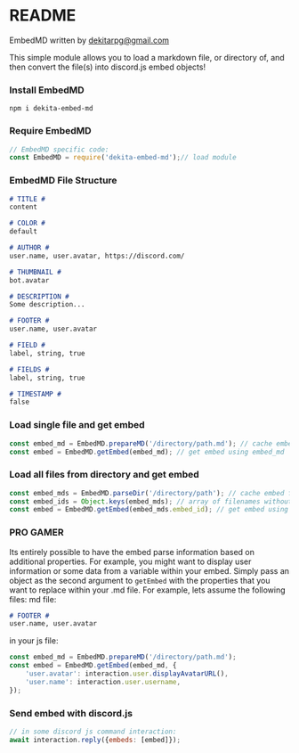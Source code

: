# README #
EmbedMD written by dekitarpg@gmail.com

This simple module allows you to load a markdown file, or directory of, and then convert the file(s) into discord.js embed objects!

### Install EmbedMD ###
```
npm i dekita-embed-md
```

### Require EmbedMD ###
```js
// EmbedMD specific code:
const EmbedMD = require('dekita-embed-md');// load module
```

### EmbedMD File Structure ###
```md
# TITLE #
content 

# COLOR #
default

# AUTHOR #
user.name, user.avatar, https://discord.com/

# THUMBNAIL #
bot.avatar

# DESCRIPTION #
Some description...

# FOOTER #
user.name, user.avatar

# FIELD #
label, string, true

# FIELDS #
label, string, true

# TIMESTAMP #
false
```

### Load single file and get embed ###
```js
const embed_md = EmbedMD.prepareMD('/directory/path.md'); // cache embed files from path
const embed = EmbedMD.getEmbed(embed_md); // get embed using embed_md
```

### Load all files from directory and get embed ###
```js
const embed_mds = EmbedMD.parseDir('/directory/path'); // cache embed files from path
const embed_ids = Object.keys(embed_mds); // array of filenames without.md and route
const embed = EmbedMD.getEmbed(embed_mds.embed_id); // get embed using embed_id
```

### PRO GAMER ###
Its entirely possible to have the embed parse information based on additional properties. For example, you might want to display user information or some data from a variable within your embed. Simply pass an object as the second argument to `getEmbed` with the properties that you want to replace within your .md file. For example, lets assume the following files:
md file:
```md
# FOOTER #
user.name, user.avatar
``` 
in your js file: 
```js
const embed_md = EmbedMD.prepareMD('/directory/path.md');
const embed = EmbedMD.getEmbed(embed_md, {
    'user.avatar': interaction.user.displayAvatarURL(),
    'user.name': interaction.user.username,
}); 
```

### Send embed with discord.js ###
```js
// in some discord js command interaction:
await interaction.reply({embeds: [embed]});
```



